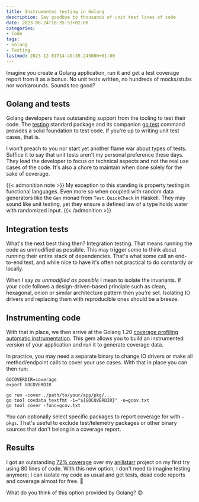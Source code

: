 ```yaml
---
title: Instrumented testing in Golang
description: Say goodbye to thousands of unit test lines of code
date: 2023-08-24T18:35:53+02:00
categories:
- Code
tags:
- Golang
- Testing
lastmod: 2023-12-01T14:49:39.245000+01:00
---
```


Imagine you create a Golang application, run it and get a test coverage report
from it as a bonus. No unit tests written, no hundreds of mocks/stubs nor
workarounds. Sounds too good?

<!--more-->

## Golang and tests

Golang developers have outstanding support from the tooling to test their code.
The [testing][testing] standard package and its companion [go test][go-test-cmd]
command provides a solid foundation to test code. If you're up to writing unit
test cases, that is.

I won't preach to you nor start yet another flame war about types of tests.
Suffice it to say that unit tests aren't my personal preference these days. They
lead the developer to focus on technical aspects and not the real use cases of
the code. It's also a chore to maintain when done solely for the sake of
coverage.

{{< admonition note >}}
My exception to this standing is property testing in functional languages. Even
more so when coupled with random data generators like the `Gen` monad from
`Test.QuickCheck` in Haskell. They may sound like unit testing, yet they ensure
a defined law of a type holds water with randomized input.
{{< /admonition >}}

## Integration tests

What's the next best thing then? Integration testing. That means running the
code as unmodified as possible. This may trigger some to think about running
their entire stack of dependencies. That's what some call an end-to-end test,
and while nice to have it's often not practical to do constantly or locally.

When I say _as unmodified as possible_ I mean to isolate the invariants. If your
code follows a design-driven-based principle such as clean, hexagonal, onion or
similar architecture pattern then you're set. Isolating IO drivers and replacing
them with reproducible ones should be a breeze.

## Instrumenting code

With that in place, we then arrive at the Golang 1.20 [coverage profiling
automatic instrumentation](https://go.dev/testing/coverage/). This gem allows
you to build an instrumented version of your application and run it to generate
coverage data.

In practice, you may need a separate binary to change IO drivers or make all
method/endpoint calls to cover your use cases. With that in place you can then
run:

<!-- cspell:disable -->
```shell
GOCOVERDIR=coverage
export GOCOVERDIR

go run -cover ./path/to/your/app/pkg/...
go tool covdata textfmt -i="${GOCOVERDIR}" -o=gcov.txt
go tool cover -func=gcov.txt
```
<!-- cspell:enable -->

You can optionally select specific packages to report coverage for with `-pkgs`.
That's useful to exclude test/telemetry packages or other binary sources that
don't belong in a coverage report.

## Results

I got an outstanding [72% coverage][coverage-sample] over my
[anilistarr][anilistarr] project on my first try using 80 lines of code. With
this new option, I don't need to imagine testing anymore; I can isolate my
code as usual and get tests, dead code reports and coverage almost for free. 🖤

What do you think of this option provided by Golang? 😊

[testing]: https://pkg.go.dev/testing
[go-test-cmd]: https://pkg.go.dev/cmd/go#hdr-Testing_functions
[anilistarr]: http://github.com/wwmoraes/anilistarr/
[coverage-sample]: https://github.com/wwmoraes/anilistarr/actions/runs/5957377534/job/16159944308#step:8:61
